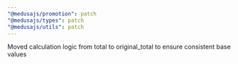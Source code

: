 ```yaml
---
"@medusajs/promotion": patch
"@medusajs/types": patch
"@medusajs/utils": patch
---
```


Moved calculation logic from total to original_total to ensure consistent base values
